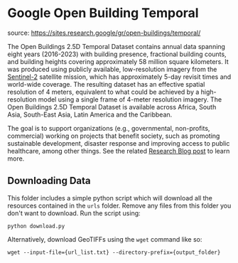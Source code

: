 # Google Open Building Temporal

source: <https://sites.research.google/gr/open-buildings/temporal/>

The Open Buildings 2.5D Temporal Dataset contains annual data spanning eight years (2016-2023) with building presence, fractional building counts, and building heights covering approximately 58 million square kilometers. It was produced using publicly available, low-resolution imagery from the [Sentinel-2](https://www.esa.int/Applications/Observing_the_Earth/Copernicus/Sentinel-2) satellite mission, which has approximately 5-day revisit times and world-wide coverage. The resulting dataset has an effective spatial resolution of 4 meters, equivalent to what could be achieved by a high-resolution model using a single frame of 4-meter resolution imagery. The Open Buildings 2.5D Temporal Dataset is available across Africa, South Asia, South-East Asia, Latin America and the Caribbean.

The goal is to support organizations (e.g., governmental, non-profits, commercial) working on projects that benefit society, such as promoting sustainable development, disaster response and improving access to public healthcare, among other things. See the related [Research Blog post](https://research.google/blog/open-buildings-25d-temporal-dataset-tracks-building-changes-across-the-global-south/) to learn more.

## Downloading Data

This folder includes a simple python script which will download all the resources contained in the `urls` folder. Remove any files from this folder you don't want to download. Run the script using:

```shell
python download.py
```

Alternatively, download GeoTIFFs using the `wget` command like so:

```shell
wget --input-file={url_list.txt} --directory-prefix={output_folder}
```
